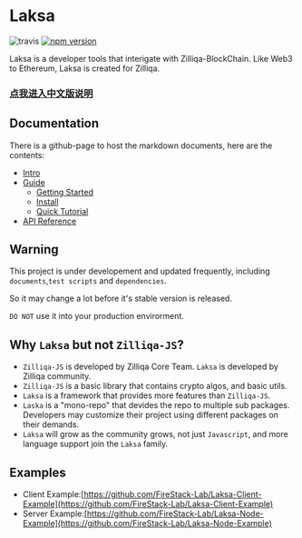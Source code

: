 # Laksa

![travis](https://travis-ci.com/FireStack-Lab/Laksa.svg?branch=master)
[![npm version](https://img.shields.io/npm/v/laksa.svg?style=flat-square)](https://www.npmjs.org/package/laksa)

Laksa is a developer tools that interigate with Zilliqa-BlockChain.
Like Web3 to Ethereum, Laksa is created for Zilliqa.

### [点我进入中文版说明](./README_CN.md)

## Documentation

There is a github-page to host the markdown documents, here are the contents:

- [Intro](https://firestack-lab.github.io/Laksa-docs/)
- [Guide](https://firestack-lab.github.io/Laksa-docs/guide/)
  - [Getting Started](https://firestack-lab.github.io/Laksa-docs/guide/#preparation-for-dev-env-required)
  - [Install](https://firestack-lab.github.io/Laksa-docs/guide/#install)
  - [Quick Tutorial](https://firestack-lab.github.io/Laksa-docs/guide/QuickTutorial.html)
- [API Reference](https://firestack-lab.github.io/Laksa-docs/api/)

## Warning

This project is under developement and updated frequently, including `documents`,`test scripts` and `dependencies`.

So it may change a lot before it's stable version is released.

`DO NOT` use it into your production envirorment.

## Why `Laksa` but not `Zilliqa-JS`?

- `Zilliqa-JS` is developed by Zilliqa Core Team. `Laksa` is developed by Zilliqa community.
- `Zilliqa-JS` is a basic library that contains crypto algos, and basic utils.
- `Laksa` is a framework that provides more features than `Zilliqa-JS`.
- `Laska` is a "mono-repo" that devides the repo to multiple sub packages. Developers may customize their project using different packages on their demands.
- `Laksa` will grow as the community grows, not just `Javascript`, and more language support join the `Laksa` family.

## Examples

- Client Example:[https://github.com/FireStack-Lab/Laksa-Client-Example](https://github.com/FireStack-Lab/Laksa-Client-Example)
- Server Example:[https://github.com/FireStack-Lab/Laksa-Node-Example](https://github.com/FireStack-Lab/Laksa-Node-Example)
